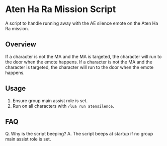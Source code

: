 # Aten Ha Ra Mission Script

A script to handle running away with the AE silence emote on the Aten Ha Ra mission.

## Overview

If a character is not the MA and the MA is targeted, the character will run to the door when the emote happens.
If a character is not the MA and the character is targeted, the character will run to the door when the emote happens.

## Usage

1. Ensure group main assist role is set.
2. Run on all characters with `/lua run atensilence`.

## FAQ

Q. Why is the script beeping?
A. The script beeps at startup if no group main assist role is set.